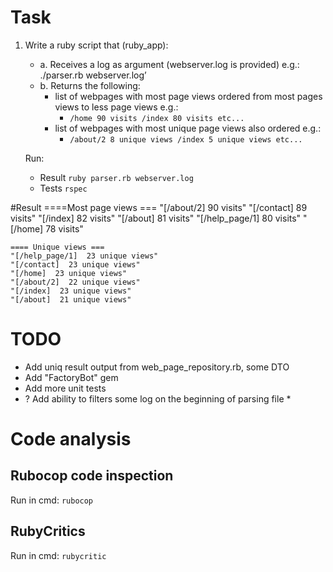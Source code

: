 # Task
1. Write a ruby script that (ruby_app):    
    * a. Receives a log as argument (webserver.log is provided) e.g.: ./parser.rb webserver.log’
    * b. Returns the following:
        * list of webpages with most page views ordered from most pages views to less page views e.g.:
            * `/home 90 visits /index 80 visits etc...` 
        * list of webpages with most unique page views also ordered e.g.:
            * `/about/2 8 unique views /index 5 unique views etc...`

    Run:
     * Result `ruby parser.rb webserver.log`
     * Tests `rspec`
     
#Result
    ====Most page views ===
    "[/about/2] 90 visits"
    "[/contact] 89 visits"
    "[/index] 82 visits"
    "[/about] 81 visits"
    "[/help_page/1] 80 visits"
    "[/home] 78 visits"
    
    ==== Unique views ===
    "[/help_page/1]  23 unique views"
    "[/contact]  23 unique views"
    "[/home]  23 unique views"
    "[/about/2]  22 unique views"
    "[/index]  23 unique views"
    "[/about]  21 unique views" 
# TODO
* Add uniq result output from web_page_repository.rb, some DTO 
* Add "FactoryBot" gem
* Add more unit tests
* ? Add ability to filters some log on the beginning of parsing file * 


# Code analysis
## Rubocop code inspection

Run in cmd: `rubocop`

## RubyCritics
Run in cmd: `rubycritic`
        
 
